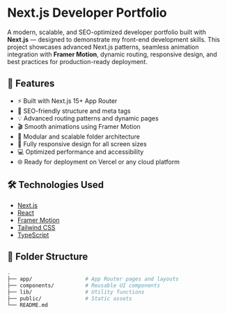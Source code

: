 # Next.js Developer Portfolio

A modern, scalable, and SEO-optimized developer portfolio built with **Next.js** — designed to demonstrate my front-end development skills. This project showcases advanced Next.js patterns, seamless animation integration with **Framer Motion**, dynamic routing, responsive design, and best practices for production-ready deployment.

## 🚀 Features

- ⚡ Built with Next.js 15+ App Router
- 🎯 SEO-friendly structure and meta tags
- 💡 Advanced routing patterns and dynamic pages
- 🎬 Smooth animations using Framer Motion
- 🧱 Modular and scalable folder architecture
- 📱 Fully responsive design for all screen sizes
- 💻 Optimized performance and accessibility
- 🌐 Ready for deployment on Vercel or any cloud platform

## 🛠️ Technologies Used

- [Next.js](https://nextjs.org/)
- [React](https://reactjs.org/)
- [Framer Motion](https://www.framer.com/motion/)
- [Tailwind CSS](https://tailwindcss.com/)
- [TypeScript](https://www.typescriptlang.org/)

## 📁 Folder Structure

```bash
.
├── app/                 # App Router pages and layouts
├── components/          # Reusable UI components
├── lib/                 # Utility functions
├── public/              # Static assets
└── README.md
